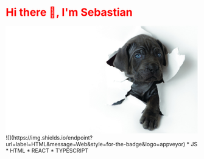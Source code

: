 
<p align="center">
<h1 style="color: red;">Hi there 👋, I'm Sebastian </h1>
</p>

<img src=R.jpeg>
![](https://img.shields.io/endpoint?url=label=HTML&message=Web&style=for-the-badge&logo=appveyor)
* JS
* HTML
* REACT
* TYPESCRIPT
